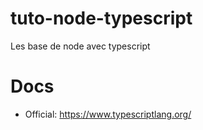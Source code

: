 # tuto-node-typescript
Les base de node avec typescript

# Docs
  - Official: https://www.typescriptlang.org/


